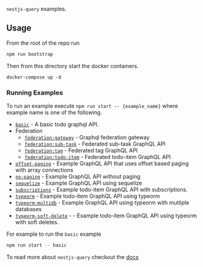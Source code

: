 `nestjs-query` examples.

## Usage

From the root of the repo run 

```sh
npm run bootstrap
```

Then from this directory start the docker containers. 

```
docker-compose up -d
```

### Running Examples

To run an example execute `npm run start -- {example_name}` where example name is one of the following.

* [`basic`](./basic`) - A basic todo graphql API.
* Federation
  * [`federation:gateway`](./federation/gateway) - Graphql federation gateway
  * [`federation:sub-task`](./federation/sub-task-graphql) - Federated sub-task  GraphQL API
  * [`federation:tag`](./federation/tag-graphql) - Federated tag  GraphQL API
  * [`federation:todo-item`](./federation/todo-item-graphql) - Federated todo-item  GraphQL API
* [`offset-paging`](./offset-paging) - Example  GraphQL API that uses offset based paging with array connections
* [`no-paging`](./no-paging) - Example  GraphQL API without paging
* [`sequelize`](./sequelize) - Example  GraphQL API using sequelize 
* [`subscriptions`](./subscriptions) - Example todo-item GraphQL API with subscriptions.
* [`typeorm`](./typeorm) - Example todo-item  GraphQL API using typeorm
* [`typeorm-multidb`](./typeorm-multidb) - Example GraphQL API using typeorm with mutliple databases
* [`typeorm-soft-delete`](./typeorm-soft-delete) -  - Example todo-item GraphQL API using typeorm with soft deletes.

For example to run the `basic` example

```sh
npm run start -- basic
```

To read more about `nestjs-query` checkout the [docs](https://doug-martin.github.io/nestjs-query/docs/introduction/getting-started)



